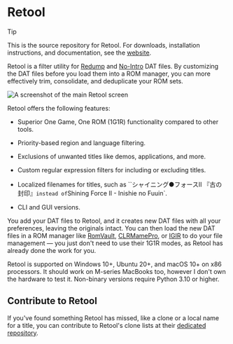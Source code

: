 # Retool

> [!TIP]
 > This is the source repository for Retool. For downloads, installation instructions, and
   documentation, see the [website](https://unexpectedpanda.github.io/retool/).

Retool is a filter utility for [Redump](http://www.redump.org/) and [No-Intro](https://datomatic.no-intro.org/index.php?page=download)
DAT files. By customizing the DAT files before you load them into a ROM manager, you can more
effectively trim, consolidate, and deduplicate your ROM sets.

![A screenshot of the main Retool screen](https://unexpectedpanda.github.io/retool/images/main-app.png)

Retool offers the following features:

* Superior One Game, One ROM (1G1R) functionality compared to other tools.

* Priority-based region and language filtering.

* Exclusions of unwanted titles like demos, applications, and more.

* Custom regular expression filters for including or excluding titles.

* Localized filenames for titles, such as ``シャイニング●フォースⅡ 『古の封印』` instead of
  `Shining Force II - Inishie no Fuuin`.

* CLI and GUI versions.

You add your DAT files to Retool, and it creates new DAT files with all your preferences,
leaving the originals intact. You can then load the new DAT files in a ROM manager like
[RomVault](https://www.romvault.com/), [CLRMamePro](https://mamedev.emulab.it/clrmamepro/),
or [IGIR](https://www.igir.io) to do your file management &mdash; you just don't need to
use their 1G1R modes, as Retool has already done the work for you.

Retool is supported on Windows 10+, Ubuntu 20+, and macOS 10+ on x86 processors. It should
work on M-series MacBooks too, however I don't own the hardware to test it. Non-binary
versions require Python 3.10 or higher.

## Contribute to Retool

If you've found something Retool has missed, like a clone or a local name for a title, you
can contribute to Retool's clone lists at their [dedicated repository](https://github.com/unexpectedpanda/retool-clonelists-metadata).
